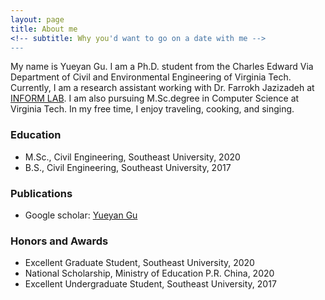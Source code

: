 ```yaml
---
layout: page
title: About me
<!-- subtitle: Why you'd want to go on a date with me -->
---
```


My name is Yueyan Gu. I am a Ph.D. student from the Charles Edward Via Department of Civil and Environmental Engineering of Virginia Tech. Currently, I am a research assistant working with Dr. Farrokh Jazizadeh at [INFORM LAB](https://www.inform-lab.org/). I am also pursuing M.Sc.degree in Computer Science at Virginia Tech. In my free time, I enjoy traveling, cooking, and singing.

### Education

- M.Sc., Civil Engineering, Southeast University, 2020
- B.S., Civil Engineering, Southeast University, 2017
 
### Publications
- Google scholar: [Yueyan Gu](https://scholar.google.com/citations?user=caBd4w4AAAAJ&hl=en&oi=ao)

### Honors and Awards

- Excellent Graduate Student, Southeast University, 2020
- National Scholarship, Ministry of Education P.R. China, 2020
- Excellent Undergraduate Student, Southeast University, 2017
